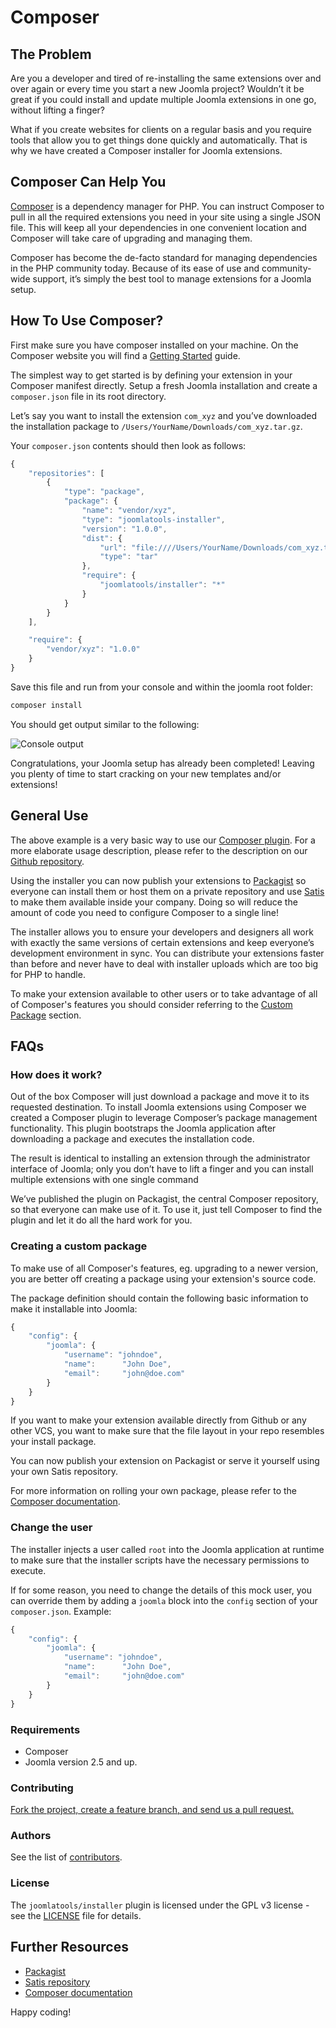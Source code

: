 # Composer

## The Problem

Are you a developer and tired of re-installing the same extensions over and over again or every time you start a new Joomla project? Wouldn’t it be great if you could install and update multiple Joomla extensions in one go, without lifting a finger?

What if you create websites for clients on a regular basis and you require tools that allow you to get things done quickly and automatically. That is why we have created a Composer installer for Joomla extensions. 

## Composer Can Help You

[Composer](http://getcomposer.org/) is a dependency manager for PHP. You can instruct Composer to pull in all the required extensions you need in your site using a single JSON file. This will keep all your dependencies in one convenient location and Composer will take care of upgrading and managing them.

Composer has become the de-facto standard for managing dependencies in the PHP community today. Because of its ease of use and community-wide support, it’s simply the best tool to manage extensions for a Joomla setup.

## How To Use Composer?

First make sure you have composer installed on your machine. On the Composer website you will find a [Getting Started](http://getcomposer.org/doc/00-intro.md) guide.

The simplest way to get started is by defining your extension in your Composer manifest directly. Setup a fresh Joomla installation and create a `composer.json` file in its root directory.

Let’s say you want to install the extension `com_xyz` and you’ve downloaded the installation package to `/Users/YourName/Downloads/com_xyz.tar.gz`.

Your `composer.json` contents should then look as follows:

```js
{
    "repositories": [
        {
            "type": "package",
            "package": {
                "name": "vendor/xyz",
                "type": "joomlatools-installer",
                "version": "1.0.0",
                "dist": {
                    "url": "file:////Users/YourName/Downloads/com_xyz.tar.gz",
                    "type": "tar"
                },
                "require": {
                    "joomlatools/installer": "*"
                }
            }
        }
    ],

    "require": {
        "vendor/xyz": "1.0.0"
    }
}
```
Save this file and run from your console and within the joomla root folder: 

```bash
composer install
``` 

You should get output similar to the following:

![Console output](http://farm6.staticflickr.com/5475/10689162794_875325a8f0_o.png)

Congratulations, your Joomla setup has already been completed! Leaving you plenty of time to start cracking on your new templates and/or extensions!

## General Use 

The above example is a very basic way to use our [Composer plugin](https://github.com/joomlatools/joomla-composer). For a more elaborate usage description, please refer to the description on our [Github repository](https://github.com/joomlatools/joomla-composer).

Using the installer you can now publish your extensions to [Packagist](https://packagist.org/) so everyone can install them or host them on a private repository and use [Satis](https://github.com/composer/satis) to make them available inside your company. Doing so will reduce the amount of code you need to configure Composer to a single line!

The installer allows you to ensure your developers and designers all work with exactly the same versions of certain extensions and keep everyone’s development environment in sync. You can distribute your extensions faster than before and never have to deal with installer uploads which are too big for PHP to handle.

To make your extension available to other users or to take advantage of all of Composer's features you should consider referring to the [Custom Package](#creating-a-custom-package) section.

## FAQs 

### How does it work?

Out of the box Composer will just download a package and move it to its requested destination. To install Joomla extensions using Composer we created a Composer plugin to leverage Composer’s package management functionality. This plugin bootstraps the Joomla application after downloading a package and executes the installation code.

The result is identical to installing an extension through the administrator interface of Joomla; only you don’t have to lift a finger and you can install multiple extensions with one single command

We’ve published the plugin on Packagist, the central Composer repository, so that everyone can make use of it. To use it, just tell Composer to find the plugin and let it do all the hard work for you.

### Creating a custom package 

To make use of all Composer's features, eg. upgrading to a newer version, you are better off creating a package using your extension's source code. 

The package definition should contain the following basic information to make it installable into Joomla: 

```js
{
    "config": {
        "joomla": {
            "username": "johndoe",
            "name":		 "John Doe",
            "email": 	 "john@doe.com"
        }
    }
}
```

If you want to make your extension available directly from Github or any other VCS, you want to make sure that the file layout in your repo resembles your install package. 

You can now publish your extension on Packagist or serve it yourself using your own Satis repository. 

For more information on rolling your own package, please refer to the [Composer documentation](http://getcomposer.org/doc/02-libraries.md).


### Change the user

The installer injects a user called `root` into the Joomla application at runtime to make sure that the installer scripts have the necessary permissions to execute.

If for some reason, you need to change the details of this mock user, you can override them by adding a `joomla` block into the `config` section of your `composer.json`. Example:  

```js
{
    "config": {
        "joomla": {
            "username": "johndoe",
            "name":		 "John Doe",
            "email": 	 "john@doe.com"
        }
    }
}
```

### Requirements

* Composer
* Joomla version 2.5 and up.

### Contributing

[Fork the project, create a feature branch, and send us a pull request.](../preface/contributing.md)

### Authors

See the list of [contributors](https://github.com/joomlatools/joomla-composer/contributors).

### License

The `joomlatools/installer` plugin is licensed under the GPL v3 license - see the [LICENSE](https://github.com/joomlatools/joomla-composer/blob/master/LICENSE) file for details.

## Further Resources
 
- [Packagist](https://packagist.org/)
- [Satis repository](http://getcomposer.org/doc/articles/handling-private-packages-with-satis.md)
- [Composer documentation](http://getcomposer.org/doc/02-libraries.md)

Happy coding!




